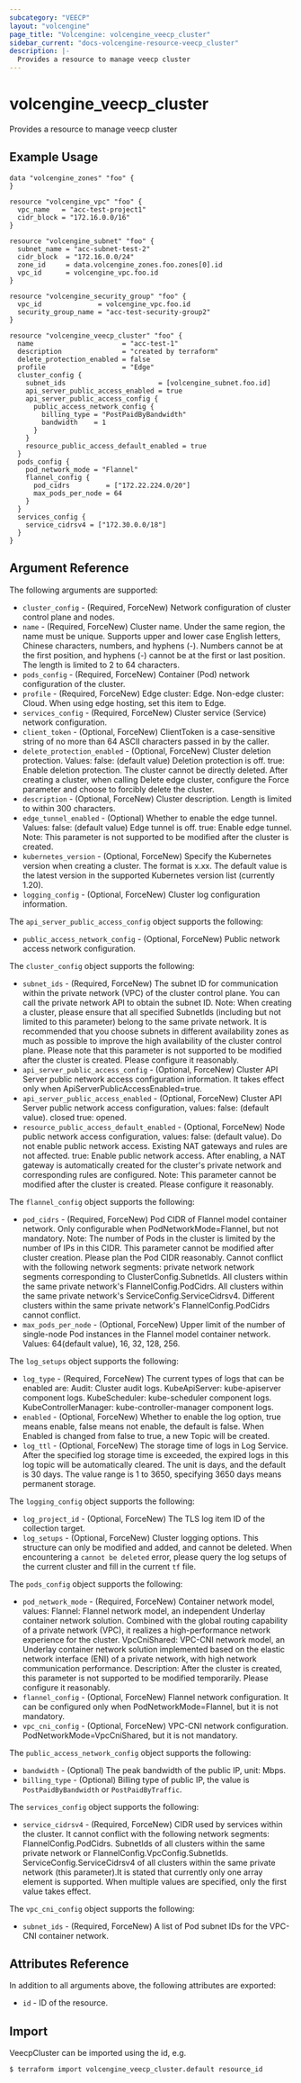 ```yaml
---
subcategory: "VEECP"
layout: "volcengine"
page_title: "Volcengine: volcengine_veecp_cluster"
sidebar_current: "docs-volcengine-resource-veecp_cluster"
description: |-
  Provides a resource to manage veecp cluster
---
```

# volcengine_veecp_cluster
Provides a resource to manage veecp cluster
## Example Usage
```hcl
data "volcengine_zones" "foo" {
}

resource "volcengine_vpc" "foo" {
  vpc_name   = "acc-test-project1"
  cidr_block = "172.16.0.0/16"
}

resource "volcengine_subnet" "foo" {
  subnet_name = "acc-subnet-test-2"
  cidr_block  = "172.16.0.0/24"
  zone_id     = data.volcengine_zones.foo.zones[0].id
  vpc_id      = volcengine_vpc.foo.id
}

resource "volcengine_security_group" "foo" {
  vpc_id              = volcengine_vpc.foo.id
  security_group_name = "acc-test-security-group2"
}

resource "volcengine_veecp_cluster" "foo" {
  name                      = "acc-test-1"
  description               = "created by terraform"
  delete_protection_enabled = false
  profile                   = "Edge"
  cluster_config {
    subnet_ids                       = [volcengine_subnet.foo.id]
    api_server_public_access_enabled = true
    api_server_public_access_config {
      public_access_network_config {
        billing_type = "PostPaidByBandwidth"
        bandwidth    = 1
      }
    }
    resource_public_access_default_enabled = true
  }
  pods_config {
    pod_network_mode = "Flannel"
    flannel_config {
      pod_cidrs         = ["172.22.224.0/20"]
      max_pods_per_node = 64
    }
  }
  services_config {
    service_cidrsv4 = ["172.30.0.0/18"]
  }
}
```
## Argument Reference
The following arguments are supported:
* `cluster_config` - (Required, ForceNew) Network configuration of cluster control plane and nodes.
* `name` - (Required, ForceNew) Cluster name. Under the same region, the name must be unique. Supports upper and lower case English letters, Chinese characters, numbers, and hyphens (-). Numbers cannot be at the first position, and hyphens (-) cannot be at the first or last position. The length is limited to 2 to 64 characters.
* `pods_config` - (Required, ForceNew) Container (Pod) network configuration of the cluster.
* `profile` - (Required, ForceNew) Edge cluster: Edge. Non-edge cluster: Cloud. When using edge hosting, set this item to Edge.
* `services_config` - (Required, ForceNew) Cluster service (Service) network configuration.
* `client_token` - (Optional, ForceNew) ClientToken is a case-sensitive string of no more than 64 ASCII characters passed in by the caller.
* `delete_protection_enabled` - (Optional, ForceNew) Cluster deletion protection. Values: false: (default value) Deletion protection is off. true: Enable deletion protection. The cluster cannot be directly deleted. After creating a cluster, when calling Delete edge cluster, configure the Force parameter and choose to forcibly delete the cluster.
* `description` - (Optional, ForceNew) Cluster description. Length is limited to within 300 characters.
* `edge_tunnel_enabled` - (Optional) Whether to enable the edge tunnel. Values: false: (default value) Edge tunnel is off. true: Enable edge tunnel. Note: This parameter is not supported to be modified after the cluster is created.
* `kubernetes_version` - (Optional, ForceNew) Specify the Kubernetes version when creating a cluster. The format is x.xx. The default value is the latest version in the supported Kubernetes version list (currently 1.20).
* `logging_config` - (Optional, ForceNew) Cluster log configuration information.

The `api_server_public_access_config` object supports the following:

* `public_access_network_config` - (Optional, ForceNew) Public network access network configuration.

The `cluster_config` object supports the following:

* `subnet_ids` - (Required, ForceNew) The subnet ID for communication within the private network (VPC) of the cluster control plane. You can call the private network API to obtain the subnet ID. Note: When creating a cluster, please ensure that all specified SubnetIds (including but not limited to this parameter) belong to the same private network. It is recommended that you choose subnets in different availability zones as much as possible to improve the high availability of the cluster control plane. Please note that this parameter is not supported to be modified after the cluster is created. Please configure it reasonably.
* `api_server_public_access_config` - (Optional, ForceNew) Cluster API Server public network access configuration information. It takes effect only when ApiServerPublicAccessEnabled=true.
* `api_server_public_access_enabled` - (Optional, ForceNew) Cluster API Server public network access configuration, values:
false: (default value). closed
true: opened.
* `resource_public_access_default_enabled` - (Optional, ForceNew) Node public network access configuration, values:
false: (default value). Do not enable public network access. Existing NAT gateways and rules are not affected. true: Enable public network access. After enabling, a NAT gateway is automatically created for the cluster's private network and corresponding rules are configured. Note: This parameter cannot be modified after the cluster is created. Please configure it reasonably.

The `flannel_config` object supports the following:

* `pod_cidrs` - (Required, ForceNew) Pod CIDR of Flannel model container network. Only configurable when PodNetworkMode=Flannel, but not mandatory. Note: The number of Pods in the cluster is limited by the number of IPs in this CIDR. This parameter cannot be modified after cluster creation. Please plan the Pod CIDR reasonably. Cannot conflict with the following network segments: private network network segments corresponding to ClusterConfig.SubnetIds. All clusters within the same private network's FlannelConfig.PodCidrs. All clusters within the same private network's ServiceConfig.ServiceCidrsv4. Different clusters within the same private network's FlannelConfig.PodCidrs cannot conflict.
* `max_pods_per_node` - (Optional, ForceNew) Upper limit of the number of single-node Pod instances in the Flannel model container network. Values: 64(default value), 16, 32, 128, 256.

The `log_setups` object supports the following:

* `log_type` - (Required, ForceNew) The current types of logs that can be enabled are:
Audit: Cluster audit logs.
KubeApiServer: kube-apiserver component logs.
KubeScheduler: kube-scheduler component logs.
KubeControllerManager: kube-controller-manager component logs.
* `enabled` - (Optional, ForceNew) Whether to enable the log option, true means enable, false means not enable, the default is false. When Enabled is changed from false to true, a new Topic will be created.
* `log_ttl` - (Optional, ForceNew) The storage time of logs in Log Service. After the specified log storage time is exceeded, the expired logs in this log topic will be automatically cleared. The unit is days, and the default is 30 days. The value range is 1 to 3650, specifying 3650 days means permanent storage.

The `logging_config` object supports the following:

* `log_project_id` - (Optional, ForceNew) The TLS log item ID of the collection target.
* `log_setups` - (Optional, ForceNew) Cluster logging options. This structure can only be modified and added, and cannot be deleted. When encountering a `cannot be deleted` error, please query the log setups of the current cluster and fill in the current `tf` file.

The `pods_config` object supports the following:

* `pod_network_mode` - (Required, ForceNew) Container network model, values: Flannel: Flannel network model, an independent Underlay container network solution. Combined with the global routing capability of a private network (VPC), it realizes a high-performance network experience for the cluster. VpcCniShared: VPC-CNI network model, an Underlay container network solution implemented based on the elastic network interface (ENI) of a private network, with high network communication performance. Description: After the cluster is created, this parameter is not supported to be modified temporarily. Please configure it reasonably.
* `flannel_config` - (Optional, ForceNew) Flannel network configuration. It can be configured only when PodNetworkMode=Flannel, but it is not mandatory.
* `vpc_cni_config` - (Optional, ForceNew) VPC-CNI network configuration. PodNetworkMode=VpcCniShared, but it is not mandatory.

The `public_access_network_config` object supports the following:

* `bandwidth` - (Optional) The peak bandwidth of the public IP, unit: Mbps.
* `billing_type` - (Optional) Billing type of public IP, the value is `PostPaidByBandwidth` or `PostPaidByTraffic`.

The `services_config` object supports the following:

* `service_cidrsv4` - (Required, ForceNew) CIDR used by services within the cluster. It cannot conflict with the following network segments: FlannelConfig.PodCidrs. SubnetIds of all clusters within the same private network or FlannelConfig.VpcConfig.SubnetIds. ServiceConfig.ServiceCidrsv4 of all clusters within the same private network (this parameter).It is stated that currently only one array element is supported. When multiple values are specified, only the first value takes effect.

The `vpc_cni_config` object supports the following:

* `subnet_ids` - (Required, ForceNew) A list of Pod subnet IDs for the VPC-CNI container network.

## Attributes Reference
In addition to all arguments above, the following attributes are exported:
* `id` - ID of the resource.



## Import
VeecpCluster can be imported using the id, e.g.
```
$ terraform import volcengine_veecp_cluster.default resource_id
```

